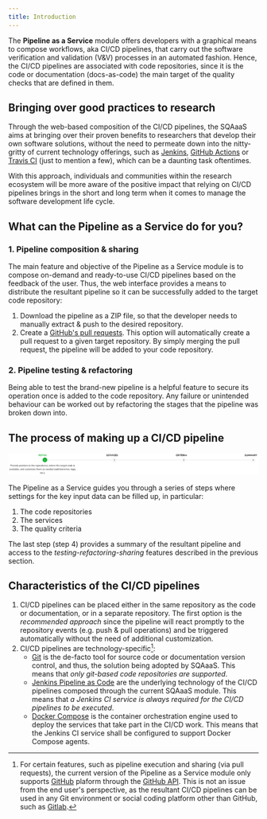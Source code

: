 ```yaml
---
title: Introduction
---
```


The **Pipeline as a Service** module offers developers with a graphical means
to compose workflows, aka CI/CD pipelines, that carry out the software
verification and validation (V&V) processes in an automated fashion. Hence,
the CI/CD pipelines are associated with code repositories, since it is the
code or documentation (docs-as-code) the main target of the quality checks
that are defined in them.

## Bringing over good practices to research
Through the web-based composition of the CI/CD pipelines, the SQAaaS aims at
bringing over their proven benefits to researchers that develop their own
software solutions, without the need to permeate down into the nitty-gritty of
current technology offerings, such as
[Jenkins](https://www.jenkins.io/doc/book/pipeline/),
[GitHub Actions](https://docs.github.com/actions) or
[Travis CI](https://travis-ci.org/) (just to mention a few), which can be a
daunting task oftentimes.

With this approach, individuals and communities within the research ecosystem
will be more aware of the positive impact that relying on CI/CD pipelines
brings in the short and long term when it comes to manage the software
development life cycle.

## What can the Pipeline as a Service do for you?
### 1. Pipeline composition & sharing
The main feature and objective of the Pipeline as a Service module is to
compose on-demand and ready-to-use CI/CD pipelines based on the feedback of
the user. Thus, the web interface provides a means to distribute the resultant
pipeline so it can be successfully added to the target code repository:
1. Download the pipeline as a ZIP file, so that the developer needs to
   manually extract & push to the desired repository.
2. Create a [GitHub's pull requests](https://docs.github.com/en/pull-requests).
   This option will automatically create a pull request to a given target
   repository. By simply merging the pull request, the pipeline will be added
   to your code repository.
### 2. Pipeline testing & refactoring
Being able to test the brand-new pipeline is a helpful feature to secure its
operation once is added to the code repository. Any failure or unintended
behaviour can be worked out by refactoring the stages that the pipeline was
broken down into.

## The process of making up a CI/CD pipeline
<p align="center">
  <img src="/static/img/pipeline_step_1.png"/>
</p>

The Pipeline as a Service guides you through a series of steps where settings
for the key input data can be filled up, in particular:
1. The code repositories
2. The services
3. The quality criteria

The last step (step 4) provides a summary of the resultant pipeline and access
to the *testing-refactoring-sharing* features described in the previous
section.

## Characteristics of the CI/CD pipelines
1. CI/CD pipelines can be placed either in the same repository as the code or
   documentation, or in a separate repository. The first option is the
   *recommended approach* since the pipeline will react promptly to the
   repository events (e.g. push & pull operations) and be triggered
   automatically without the need of additional customization.
2. CI/CD pipelines are technology-specific[^1]:
   - [Git](https://git-scm.com/) is the de-facto tool for source code or
     documentation version control, and thus, the solution being adopted by
     SQAaaS. This means that *only git-based code repositories are supported*.
   - [Jenkins Pipeline as Code](https://www.jenkins.io/doc/book/pipeline/) are
     the underlying technology of the CI/CD pipelines composed through the
     current SQAaaS module. This means that *a Jenkins CI service is always
     required for the CI/CD pipelines to be executed*.
   - [Docker Compose](https://docs.docker.com/compose/) is the container
     orchestration engine used to deploy the services that take part in the
     CI/CD work. This means that the Jenkins CI service shall be configured to
     support Docker Compose agents.

[^1]: For certain features, such as pipeline execution and sharing (via
      pull requests), the current version of the Pipeline as a Service
      module only supports [GitHub](https://github.com) plaform through the
      [GitHub API](https://docs.github.com/rest). This is not an issue from
      the end user's perspective, as the resultant CI/CD pipelines can be
      used in any Git environment or social coding platform other than
      GitHub, such as [Gitlab](https://about.gitlab.com/).
